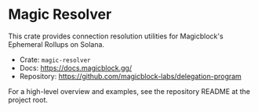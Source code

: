 # Magic Resolver

This crate provides connection resolution utilities for Magicblock's Ephemeral Rollups on Solana.

- Crate: `magic-resolver`
- Docs: https://docs.magicblock.gg/
- Repository: https://github.com/magicblock-labs/delegation-program

For a high-level overview and examples, see the repository README at the project root.